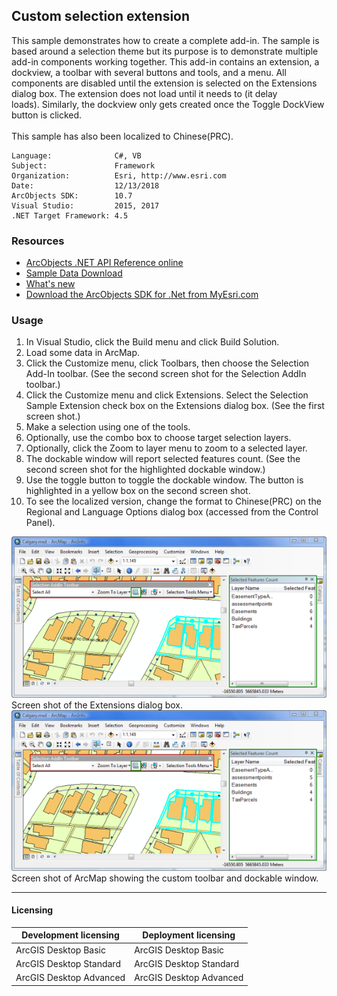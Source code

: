 ## Custom selection extension

  <div xmlns="http://www.w3.org/1999/xhtml" xmlns:my="http://schemas.microsoft.com/office/infopath/2003/myXSD/2006-02-10T23:25:53">This sample demonstrates how to create a complete add-in. The sample is based around a selection theme but its purpose is to demonstrate multiple add-in components working together. This add-in contains an extension, a dockview, a toolbar with several buttons and tools, and a menu. All components are disabled until the extension is selected on the Extensions dialog box. The extension does not load until it needs to (it delay loads). Similarly, the dockview only gets created once the Toggle DockView button is clicked. </div>
  <div xmlns="http://www.w3.org/1999/xhtml" xmlns:my="http://schemas.microsoft.com/office/infopath/2003/myXSD/2006-02-10T23:25:53"> </div>
  <div xmlns="http://www.w3.org/1999/xhtml" xmlns:my="http://schemas.microsoft.com/office/infopath/2003/myXSD/2006-02-10T23:25:53">This sample has also been localized to Chinese(PRC).</div>  


<!-- TODO: Fill this section below with metadata about this sample-->
```
Language:              C#, VB
Subject:               Framework
Organization:          Esri, http://www.esri.com
Date:                  12/13/2018
ArcObjects SDK:        10.7
Visual Studio:         2015, 2017
.NET Target Framework: 4.5
```

### Resources

* [ArcObjects .NET API Reference online](http://desktop.arcgis.com/en/arcobjects/latest/net/webframe.htm)  
* [Sample Data Download](../../releases)  
* [What's new](http://desktop.arcgis.com/en/arcobjects/latest/net/webframe.htm#91cabc68-2271-400a-8ff9-c7fb25108546.htm)  
* [Download the ArcObjects SDK for .Net from MyEsri.com](https://my.esri.com/)  

### Usage
1. In Visual Studio, click the Build menu and click Build Solution.  
1. Load some data in ArcMap.  
1. Click the Customize menu, click Toolbars, then choose the Selection Add-In toolbar. (See the second screen shot for the Selection AddIn toolbar.)  
1. Click the Customize menu and click Extensions. Select the Selection Sample Extension check box on the Extensions dialog box. (See the first screen shot.)  
1. Make a selection using one of the tools.  
1. Optionally, use the combo box to choose target selection layers.  
1. Optionally, click the Zoom to layer menu to zoom to a selected layer.  
1. The dockable window will report selected features count. (See the second screen shot for the highlighted dockable window.)  
1. Use the toggle button to toggle the dockable window. The button is highlighted in a yellow box on the second screen shot.  
1. To see the localized version, change the format to Chinese(PRC) on the Regional and Language Options dialog box (accessed from the Control Panel).  



![Screen shot of the Extensions dialog box.](images/pic1.png)  
Screen shot of the Extensions dialog box.  
![Screen shot of ArcMap showing the custom toolbar and dockable window.](images/pic1.png)  
Screen shot of ArcMap showing the custom toolbar and dockable window.  






---------------------------------

#### Licensing  
| Development licensing | Deployment licensing | 
| ------------- | ------------- | 
| ArcGIS Desktop Basic | ArcGIS Desktop Basic |  
| ArcGIS Desktop Standard | ArcGIS Desktop Standard |  
| ArcGIS Desktop Advanced | ArcGIS Desktop Advanced |  


